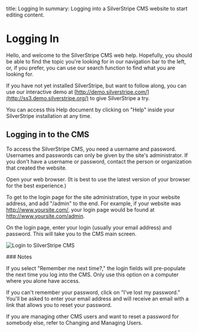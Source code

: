 title: Logging In
summary: Logging into a SilverStripe CMS website to start editing content.

# Logging In

Hello, and welcome to the SilverStripe CMS web help. Hopefully, you should be able to find the topic you're looking for in our navigation bar to the left, or, if you prefer, you can use our search function to find what you are looking for.

If you have not yet installed SilverStripe, but want to follow along, you can use our interactive demo at [http://demo.silverstripe.com/](http://ss3.demo.silverstripe.org/) to give SilverStripe a try.

You can access this Help document by clicking on "Help" inside your SilverStripe installation at any time.

## Logging in to the CMS

To access the SilverStripe CMS, you need a username and password.  Usernames and passwords can only be given by the site's administrator.  If you don't have a username or password, contact the person or organization that created the website.  

Open your web browser. (It is best to use the latest version of your browser for the best experience.)  

To get to the login page for the site administration, type in your website address, and add "/admin" to the end.  For example, if your website was http://www.yoursite.com/, your login page would be found at http://www.yoursite.com/admin.  

On the login page, enter your login (usually your email address) and password.  This will take you to the CMS main screen.

![Login to SilverStripe CMS](/_images/general-login.png)

<div class="note" markdown="1">
### Notes

If you select "Remember me next time?," the login fields will pre-populate the next time you log into the CMS. Only use this option on a computer where you alone have access.

If you can't remember your password, click on "I've lost my password." You'll be asked to enter your email address and will receive an email with a link that allows you to reset your password.

If you are managing other CMS users and want to reset a password for somebody else, refer to Changing and Managing Users.
</div>
